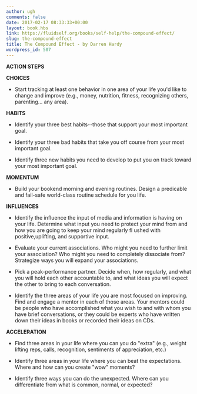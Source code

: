 ```yaml
---
author: ugh
comments: false
date: 2017-02-17 08:33:33+00:00
layout: book.hbs
link: https://fluidself.org/books/self-help/the-compound-effect/
slug: the-compound-effect
title: The Compound Effect - by Darren Hardy
wordpress_id: 507
---
```


**ACTION STEPS**

**CHOICES**

- Start tracking at least one behavior in one area of your life you'd like to change and improve (e.g., money, nutrition, fitness, recognizing others, parenting… any area).

**HABITS**

- Identify your three best habits--those that support your most important goal.

- Identify your three bad habits that take you off course from your most important goal.

- Identify three new habits you need to develop to put you on track toward your most important goal.

**MOMENTUM**

- Build your bookend morning and evening routines. Design a predicable and fail-safe world-class routine schedule for you life.

**INFLUENCES**

- Identify the influence the input of media and information is having on your life. Determine what input you need to protect your mind from and how you are going to keep your mind regularly fl ushed with positive,uplifting, and supportive input.

- Evaluate your current associations. Who might you need to further limit your association? Who might you need to completely dissociate from? Strategize ways you will expand your associations.

- Pick a peak-performance partner. Decide when, how regularly, and what you will hold each other accountable to, and what ideas you will expect the other to bring to each conversation.

- Identify the three areas of your life you are most focused on improving. Find and engage a mentor in each of those areas. Your mentors could be people who have accomplished what you wish to and with whom you have brief conversations, or they could be experts who have written down their ideas in books or recorded their ideas on CDs.

**ACCELERATION**

- Find three areas in your life where you can you do "extra" (e.g., weight lifting reps, calls, recognition, sentiments of appreciation, etc.)

- Identify three areas in your life where you can beat the expectations. Where and how can you create "wow" moments?

- Identify three ways you can do the unexpected. Where can you differentiate from what is common, normal, or expected?
